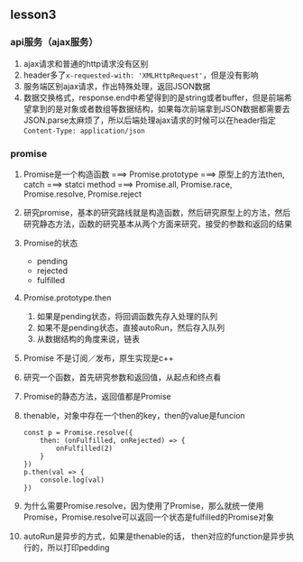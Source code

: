 ## lesson3
### api服务（ajax服务）
1. ajax请求和普通的http请求没有区别
2. header多了`x-requested-with: 'XMLHttpRequest'`，但是没有影响
3. 服务端区别ajax请求，作出特殊处理，返回JSON数据
4. 数据交换格式，response.end中希望得到的是string或者buffer，但是前端希望拿到的是对象或者数组等数据结构，如果每次前端拿到JSON数据都需要去JSON.parse太麻烦了，所以后端处理ajax请求的时候可以在header指定`Content-Type: application/json`

### promise
1. Promise是一个构造函数 ===>  Promise.prototype ===> 原型上的方法then, catch ===> statci method  ===> Promise.all, Promise.race, Promise.resolve, Promise.reject
2. 研究promise，基本的研究路线就是构造函数，然后研究原型上的方法，然后研究静态方法，函数的研究基本从两个方面来研究，接受的参数和返回的结果
3. Promise的状态

    - pending
    - rejected
    - fulfilled
4. Promise.prototype.then 

    1. 如果是pending状态，将回调函数先存入处理的队列
    2. 如果不是pending状态，直接autoRun，然后存入队列
    3. 从数据结构的角度来说，链表
5. Promise 不是订阅／发布，原生实现是c++
6. 研究一个函数，首先研究参数和返回值，从起点和终点看
7. Promise的静态方法，返回值都是Promise
8. thenable，对象中存在一个then的key，then的value是funcion

    ```
    const p = Promise.resolve({
        then: (onFulfilled, onRejected) => {
            onFulfilled(2)
        }
    })
    p.then(val => {
        console.log(val)
    })
    ```
9. 为什么需要Promise.resolve，因为使用了Promise，那么就统一使用Promise，Promise.resolve可以返回一个状态是fulfilled的Promise对象
10. autoRun是异步的方式，如果是thenable的话， then对应的function是异步执行的，所以打印pedding